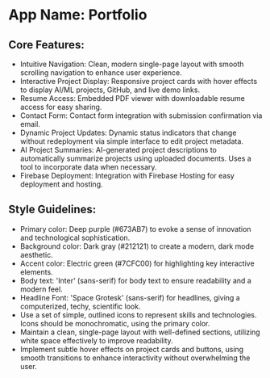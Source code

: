 # **App Name**: Portfolio

## Core Features:

- Intuitive Navigation: Clean, modern single-page layout with smooth scrolling navigation to enhance user experience.
- Interactive Project Display: Responsive project cards with hover effects to display AI/ML projects, GitHub, and live demo links.
- Resume Access: Embedded PDF viewer with downloadable resume access for easy sharing.
- Contact Form: Contact form integration with submission confirmation via email.
- Dynamic Project Updates: Dynamic status indicators that change without redeployment via simple interface to edit project metadata.
- AI Project Summaries: AI-generated project descriptions to automatically summarize projects using uploaded documents. Uses a tool to incorporate data when necessary.
- Firebase Deployment: Integration with Firebase Hosting for easy deployment and hosting.

## Style Guidelines:

- Primary color: Deep purple (#673AB7) to evoke a sense of innovation and technological sophistication.
- Background color: Dark gray (#212121) to create a modern, dark mode aesthetic.
- Accent color: Electric green (#7CFC00) for highlighting key interactive elements.
- Body text: 'Inter' (sans-serif) for body text to ensure readability and a modern feel.
- Headline Font: 'Space Grotesk' (sans-serif) for headlines, giving a computerized, techy, scientific look.
- Use a set of simple, outlined icons to represent skills and technologies. Icons should be monochromatic, using the primary color.
- Maintain a clean, single-page layout with well-defined sections, utilizing white space effectively to improve readability.
- Implement subtle hover effects on project cards and buttons, using smooth transitions to enhance interactivity without overwhelming the user.